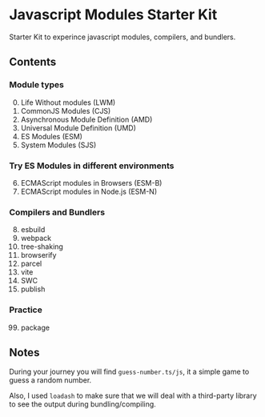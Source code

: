 # Javascript Modules Starter Kit

Starter Kit to experince javascript modules, compilers, and bundlers.

## Contents

### Module types
00. Life Without modules (LWM)
01. CommonJS Modules (CJS)
02. Asynchronous Module Definition (AMD)
03. Universal Module Definition (UMD)
04. ES Modules (ESM)
05. System Modules (SJS)

### Try ES Modules in different environments
06. ECMAScript modules in Browsers (ESM-B)
07. ECMAScript modules in Node.js (ESM-N)

### Compilers and Bundlers
08. esbuild
09. webpack
10. tree-shaking
11. browserify
12. parcel
13. vite
14. SWC
15. publish

### Practice
99. package

## Notes

During your journey you will find `guess-number.ts/js`, it a simple game to guess a random number.

Also, I used `loadash` to make sure that we will deal with a third-party library to see the output during bundling/compiling.
